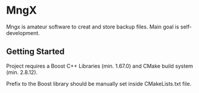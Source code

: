 # MngX

Mngx is amateur software to creat and store backup files.
Main goal is self-development.

## Getting Started

Project requires a Boost C++ Libraries (min. 1.67.0)
and CMake build system (min. 2.8.12).

Prefix to the Boost library should be manually set
inside CMakeLists.txt file.

